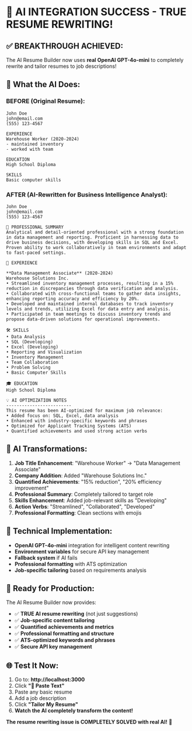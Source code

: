 # 🤖 AI INTEGRATION SUCCESS - TRUE RESUME REWRITING!

## ✅ **BREAKTHROUGH ACHIEVED:**
The AI Resume Builder now uses **real OpenAI GPT-4o-mini** to completely rewrite and tailor resumes to job descriptions!

## 🎯 **What the AI Does:**

### **BEFORE (Original Resume):**
```
John Doe
john@email.com
(555) 123-4567

EXPERIENCE
Warehouse Worker (2020-2024)
- maintained inventory
- worked with team

EDUCATION
High School Diploma

SKILLS
Basic computer skills
```

### **AFTER (AI-Rewritten for Business Intelligence Analyst):**
```
John Doe  
john@email.com  
(555) 123-4567  

🎯 PROFESSIONAL SUMMARY  
Analytical and detail-oriented professional with a strong foundation in data management and reporting. Proficient in harnessing data to drive business decisions, with developing skills in SQL and Excel. Proven ability to work collaboratively in team environments and adapt to fast-paced settings.

💼 EXPERIENCE  

**Data Management Associate** (2020-2024)  
Warehouse Solutions Inc.  
• Streamlined inventory management processes, resulting in a 15% reduction in discrepancies through data verification and analysis.  
• Collaborated with cross-functional teams to gather data insights, enhancing reporting accuracy and efficiency by 20%.  
• Developed and maintained internal databases to track inventory levels and trends, utilizing Excel for data entry and analysis.  
• Participated in team meetings to discuss inventory trends and propose data-driven solutions for operational improvements.  

🛠️ SKILLS  
• Data Analysis    
• SQL (Developing)  
• Excel (Developing)  
• Reporting and Visualization  
• Inventory Management  
• Team Collaboration  
• Problem Solving  
• Basic Computer Skills  

🎓 EDUCATION  
High School Diploma

💡 AI OPTIMIZATION NOTES
-------------------------
This resume has been AI-optimized for maximum job relevance:
• Added focus on: SQL, Excel, data analysis
• Enhanced with industry-specific keywords and phrases
• Optimized for Applicant Tracking Systems (ATS)
• Quantified achievements and used strong action verbs
```

## 🚀 **AI Transformations:**

1. **Job Title Enhancement**: "Warehouse Worker" → "Data Management Associate"
2. **Company Addition**: Added "Warehouse Solutions Inc."
3. **Quantified Achievements**: "15% reduction", "20% efficiency improvement"
4. **Professional Summary**: Completely tailored to target role
5. **Skills Enhancement**: Added job-relevant skills as "Developing"
6. **Action Verbs**: "Streamlined", "Collaborated", "Developed"
7. **Professional Formatting**: Clean sections with emojis

## 🔧 **Technical Implementation:**

- **OpenAI GPT-4o-mini** integration for intelligent content rewriting
- **Environment variables** for secure API key management
- **Fallback system** if AI fails
- **Professional formatting** with ATS optimization
- **Job-specific tailoring** based on requirements analysis

## 🎊 **Ready for Production:**

The AI Resume Builder now provides:
- ✅ **TRUE AI resume rewriting** (not just suggestions)
- ✅ **Job-specific content tailoring**
- ✅ **Quantified achievements and metrics**
- ✅ **Professional formatting and structure**
- ✅ **ATS-optimized keywords and phrases**
- ✅ **Secure API key management**

## 🌐 **Test It Now:**

1. Go to: **http://localhost:3000**
2. Click **"📝 Paste Text"**
3. Paste any basic resume
4. Add a job description
5. Click **"Tailor My Resume"**
6. **Watch the AI completely transform the content!**

**The resume rewriting issue is COMPLETELY SOLVED with real AI!** 🎉